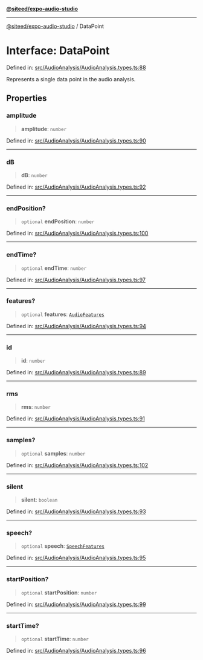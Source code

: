 [**@siteed/expo-audio-studio**](../README.md)

***

[@siteed/expo-audio-studio](../README.md) / DataPoint

# Interface: DataPoint

Defined in: [src/AudioAnalysis/AudioAnalysis.types.ts:88](https://github.com/deeeed/expo-audio-stream/blob/bbdd3decaa750fbf29d5ddaf443493cc894c7375/packages/expo-audio-studio/src/AudioAnalysis/AudioAnalysis.types.ts#L88)

Represents a single data point in the audio analysis.

## Properties

### amplitude

> **amplitude**: `number`

Defined in: [src/AudioAnalysis/AudioAnalysis.types.ts:90](https://github.com/deeeed/expo-audio-stream/blob/bbdd3decaa750fbf29d5ddaf443493cc894c7375/packages/expo-audio-studio/src/AudioAnalysis/AudioAnalysis.types.ts#L90)

***

### dB

> **dB**: `number`

Defined in: [src/AudioAnalysis/AudioAnalysis.types.ts:92](https://github.com/deeeed/expo-audio-stream/blob/bbdd3decaa750fbf29d5ddaf443493cc894c7375/packages/expo-audio-studio/src/AudioAnalysis/AudioAnalysis.types.ts#L92)

***

### endPosition?

> `optional` **endPosition**: `number`

Defined in: [src/AudioAnalysis/AudioAnalysis.types.ts:100](https://github.com/deeeed/expo-audio-stream/blob/bbdd3decaa750fbf29d5ddaf443493cc894c7375/packages/expo-audio-studio/src/AudioAnalysis/AudioAnalysis.types.ts#L100)

***

### endTime?

> `optional` **endTime**: `number`

Defined in: [src/AudioAnalysis/AudioAnalysis.types.ts:97](https://github.com/deeeed/expo-audio-stream/blob/bbdd3decaa750fbf29d5ddaf443493cc894c7375/packages/expo-audio-studio/src/AudioAnalysis/AudioAnalysis.types.ts#L97)

***

### features?

> `optional` **features**: [`AudioFeatures`](AudioFeatures.md)

Defined in: [src/AudioAnalysis/AudioAnalysis.types.ts:94](https://github.com/deeeed/expo-audio-stream/blob/bbdd3decaa750fbf29d5ddaf443493cc894c7375/packages/expo-audio-studio/src/AudioAnalysis/AudioAnalysis.types.ts#L94)

***

### id

> **id**: `number`

Defined in: [src/AudioAnalysis/AudioAnalysis.types.ts:89](https://github.com/deeeed/expo-audio-stream/blob/bbdd3decaa750fbf29d5ddaf443493cc894c7375/packages/expo-audio-studio/src/AudioAnalysis/AudioAnalysis.types.ts#L89)

***

### rms

> **rms**: `number`

Defined in: [src/AudioAnalysis/AudioAnalysis.types.ts:91](https://github.com/deeeed/expo-audio-stream/blob/bbdd3decaa750fbf29d5ddaf443493cc894c7375/packages/expo-audio-studio/src/AudioAnalysis/AudioAnalysis.types.ts#L91)

***

### samples?

> `optional` **samples**: `number`

Defined in: [src/AudioAnalysis/AudioAnalysis.types.ts:102](https://github.com/deeeed/expo-audio-stream/blob/bbdd3decaa750fbf29d5ddaf443493cc894c7375/packages/expo-audio-studio/src/AudioAnalysis/AudioAnalysis.types.ts#L102)

***

### silent

> **silent**: `boolean`

Defined in: [src/AudioAnalysis/AudioAnalysis.types.ts:93](https://github.com/deeeed/expo-audio-stream/blob/bbdd3decaa750fbf29d5ddaf443493cc894c7375/packages/expo-audio-studio/src/AudioAnalysis/AudioAnalysis.types.ts#L93)

***

### speech?

> `optional` **speech**: [`SpeechFeatures`](SpeechFeatures.md)

Defined in: [src/AudioAnalysis/AudioAnalysis.types.ts:95](https://github.com/deeeed/expo-audio-stream/blob/bbdd3decaa750fbf29d5ddaf443493cc894c7375/packages/expo-audio-studio/src/AudioAnalysis/AudioAnalysis.types.ts#L95)

***

### startPosition?

> `optional` **startPosition**: `number`

Defined in: [src/AudioAnalysis/AudioAnalysis.types.ts:99](https://github.com/deeeed/expo-audio-stream/blob/bbdd3decaa750fbf29d5ddaf443493cc894c7375/packages/expo-audio-studio/src/AudioAnalysis/AudioAnalysis.types.ts#L99)

***

### startTime?

> `optional` **startTime**: `number`

Defined in: [src/AudioAnalysis/AudioAnalysis.types.ts:96](https://github.com/deeeed/expo-audio-stream/blob/bbdd3decaa750fbf29d5ddaf443493cc894c7375/packages/expo-audio-studio/src/AudioAnalysis/AudioAnalysis.types.ts#L96)
